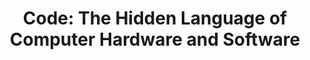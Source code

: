 ---
authors: Charles Petzold
title: 'Code: The Hidden Language of Computer Hardware and Software'
layout: book
link: false
---